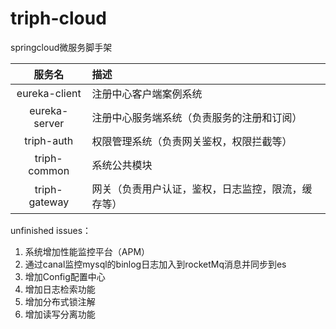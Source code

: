 # triph-cloud
springcloud微服务脚手架

|服务名 | 描述|
|:--------:| :-------------|
|eureka-client | 注册中心客户端案例系统|
|eureka-server | 注册中心服务端系统（负责服务的注册和订阅）|
|triph-auth | 权限管理系统（负责网关鉴权，权限拦截等）|
|triph-common | 系统公共模块|
|triph-gateway | 网关（负责用户认证，鉴权，日志监控，限流，缓存等）|


unfinished issues：
1. 系统增加性能监控平台（APM）
2. 通过canal监控mysql的binlog日志加入到rocketMq消息并同步到es
3. 增加Config配置中心
4. 增加日志检索功能
5. 增加分布式锁注解
6. 增加读写分离功能

